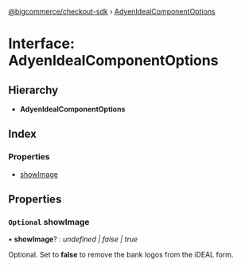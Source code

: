 [@bigcommerce/checkout-sdk](../README.md) › [AdyenIdealComponentOptions](adyenidealcomponentoptions.md)

# Interface: AdyenIdealComponentOptions

## Hierarchy

* **AdyenIdealComponentOptions**

## Index

### Properties

* [showImage](adyenidealcomponentoptions.md#optional-showimage)

## Properties

### `Optional` showImage

• **showImage**? : *undefined | false | true*

Optional. Set to **false** to remove the bank logos from the iDEAL form.
